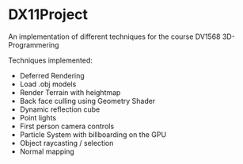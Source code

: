 # DX11Project

An implementation of different techniques for the course DV1568 3D-Programmering

Techniques implemented:
* Deferred Rendering
* Load .obj models
* Render Terrain with heightmap
* Back face culling using Geometry Shader
* Dynamic reflection cube
* Point lights
* First person camera controls
* Particle System with billboarding on the GPU
* Object raycasting / selection
* Normal mapping
